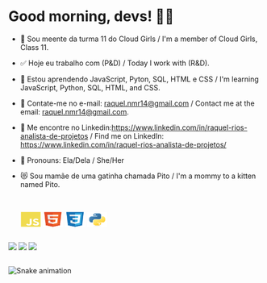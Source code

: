 # Good morning, devs! 🏋️‍♀️

- 🥇 Sou meente da turma 11 do Cloud Girls / I'm a member of Cloud Girls, Class 11.
- ✅ Hoje eu trabalho com (P&D) / Today I work with (R&D).
- 🧠 Estou aprendendo JavaScript, Pyton, SQL, HTML e CSS / I'm learning JavaScript, Python, SQL, HTML, and CSS.
- 📨 Contate-me no e-mail: raquel.nmr14@gmail.com / Contact me at the email: raquel.nmr14@gmail.com.
- 📡 Me encontre no Linkedin:https://www.linkedin.com/in/raquel-rios-analista-de-projetos /  Find me on LinkedIn: https://www.linkedin.com/in/raquel-rios-analista-de-projetos/
- 💃 Pronouns: Ela/Dela / She/Her
- 😻 Sou mamãe de uma gatinha chamada Pito / I'm a mommy to a kitten named Pito.
  
  ##

  <div style="display: inline_block"><br>
  <img align="center" alt="Rafa-Js" height="30" width="40" src="https://raw.githubusercontent.com/devicons/devicon/master/icons/javascript/javascript-plain.svg">
  <img align="center" alt="Rafa-HTML" height="30" width="40" src="https://raw.githubusercontent.com/devicons/devicon/master/icons/html5/html5-original.svg">
  <img align="center" alt="Rafa-CSS" height="30" width="40" src="https://raw.githubusercontent.com/devicons/devicon/master/icons/css3/css3-original.svg">
  <img align="center" alt="Rafa-Python" height="30" width="40" src="https://raw.githubusercontent.com/devicons/devicon/master/icons/python/python-original.svg">
 </div>

  ##
 <div> 
 <a href="https://www.instagram.com/rios.rquel/" target="_blank"><img src="https://img.shields.io/badge/-Instagram-%23E4405F?style=for-the-badge&logo=instagram&logoColor=white" target="_blank"></a>
  <a href = "mailto:raquel.nmr14@gmail.com"><img src="https://img.shields.io/badge/-Gmail-%23333?style=for-the-badge&logo=gmail&logoColor=white" target="_blank"></a>
  <a href="https://www.linkedin.com/in/raquel-rios-analista-de-projetos" target="_blank"><img src="https://img.shields.io/badge/-LinkedIn-%230077B5?style=for-the-badge&logo=linkedin&logoColor=white" target="_blank"></a> 
</div>

  ##

  ![Snake animation](https://github.com/riosrquel/riosrquel/blob/output/github-contribution-grid-snake.svg)

